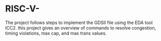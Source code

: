 # RISC-V-
The project follows steps to implement the GDSII file using the EDA tool ICC2. this project gives an overview of commands to resolve congestion, timing violations, max cap, and max trans values. 
